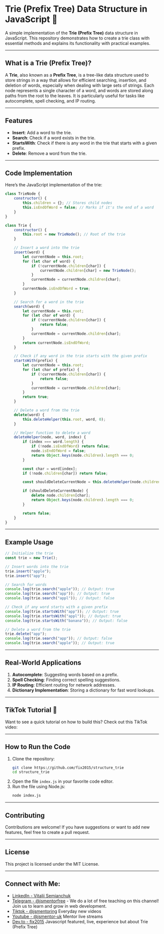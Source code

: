 # Trie (Prefix Tree) Data Structure in JavaScript 🚀  

A simple implementation of the **Trie (Prefix Tree)** data structure in JavaScript. This repository demonstrates how to create a trie class with essential methods and explains its functionality with practical examples.  

---

## What is a Trie (Prefix Tree)?  
A **Trie**, also known as a **Prefix Tree**, is a tree-like data structure used to store strings in a way that allows for efficient searching, insertion, and deletion of words, especially when dealing with large sets of strings. Each node represents a single character of a word, and words are stored along paths from the root to the leaves. It is particularly useful for tasks like autocomplete, spell checking, and IP routing.  

---

## Features  
- **Insert**: Add a word to the trie.  
- **Search**: Check if a word exists in the trie.  
- **StartsWith**: Check if there is any word in the trie that starts with a given prefix.  
- **Delete**: Remove a word from the trie.  

---

## Code Implementation  

Here’s the JavaScript implementation of the trie:  

```javascript
class TrieNode {
    constructor() {
        this.children = {}; // Stores child nodes
        this.isEndOfWord = false; // Marks if it's the end of a word
    }
}

class Trie {
    constructor() {
        this.root = new TrieNode(); // Root of the trie
    }

    // Insert a word into the trie
    insert(word) {
        let currentNode = this.root;
        for (let char of word) {
            if (!currentNode.children[char]) {
                currentNode.children[char] = new TrieNode();
            }
            currentNode = currentNode.children[char];
        }
        currentNode.isEndOfWord = true;
    }

    // Search for a word in the trie
    search(word) {
        let currentNode = this.root;
        for (let char of word) {
            if (!currentNode.children[char]) {
                return false;
            }
            currentNode = currentNode.children[char];
        }
        return currentNode.isEndOfWord;
    }

    // Check if any word in the trie starts with the given prefix
    startsWith(prefix) {
        let currentNode = this.root;
        for (let char of prefix) {
            if (!currentNode.children[char]) {
                return false;
            }
            currentNode = currentNode.children[char];
        }
        return true;
    }

    // Delete a word from the trie
    delete(word) {
        this.deleteHelper(this.root, word, 0);
    }

    // Helper function to delete a word
    deleteHelper(node, word, index) {
        if (index === word.length) {
            if (!node.isEndOfWord) return false;
            node.isEndOfWord = false;
            return Object.keys(node.children).length === 0;
        }

        const char = word[index];
        if (!node.children[char]) return false;

        const shouldDeleteCurrentNode = this.deleteHelper(node.children[char], word, index + 1);

        if (shouldDeleteCurrentNode) {
            delete node.children[char];
            return Object.keys(node.children).length === 0;
        }

        return false;
    }
}
```

---

## Example Usage  

```javascript
// Initialize the trie
const trie = new Trie();

// Insert words into the trie
trie.insert("apple");
trie.insert("app");

// Search for words
console.log(trie.search("apple")); // Output: true
console.log(trie.search("app")); // Output: true
console.log(trie.search("appl")); // Output: false

// Check if any word starts with a given prefix
console.log(trie.startsWith("app")); // Output: true
console.log(trie.startsWith("appl")); // Output: true
console.log(trie.startsWith("banana")); // Output: false

// Delete a word from the trie
trie.delete("app");
console.log(trie.search("app")); // Output: false
console.log(trie.search("apple")); // Output: true
```

---

## Real-World Applications  
1. **Autocomplete**: Suggesting words based on a prefix.  
2. **Spell Checking**: Finding correct spelling suggestions.  
3. **IP Routing**: Efficient routing for network addresses.  
4. **Dictionary Implementation**: Storing a dictionary for fast word lookups.  

---

## TikTok Tutorial 🎥  
Want to see a quick tutorial on how to build this? Check out this TikTok video:  
[]()  

---

## How to Run the Code  
1. Clone the repository:  
   ```bash
   git clone https://github.com/fix2015/structure_trie
   cd structure_trie
   ```
2. Open the file `index.js` in your favorite code editor.  
3. Run the file using Node.js:  
   ```bash
   node index.js
   ```

---

## Contributing  
Contributions are welcome! If you have suggestions or want to add new features, feel free to create a pull request.  

---

## License  
This project is licensed under the MIT License.  

---

## Connect with Me:
- [LinkedIn - Vitalii Semianchuk](https://www.linkedin.com/in/vitalii-semianchuk-9812a786/)
- [Telegram - @jsmentorfree](https://t.me/jsmentorfree) - We do a lot of free teaching on this channel! Join us to learn and grow in web development.
- [Tiktok - @jsmentoring](https://www.tiktok.com/@jsmentoring) Everyday new videos
- [Youtube - @jsmentor-uk](https://www.youtube.com/@jsmentor-uk) Mentor live streams
- [Dev.to - fix2015](https://dev.to/fix2015) Javascript featured, live, experience but about Trie (Prefix Tree)
